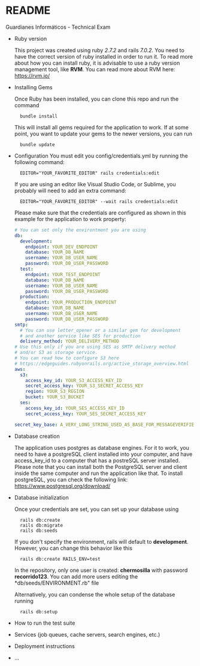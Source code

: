# README

Guardianes Informáticos - Technical Exam

* Ruby version

  This project was created using ruby *2.7.2* and rails *7.0.2*.
  You need to have the correct version of ruby installed in order to run it.
  To read more about how you can install ruby, it is advisable to use a ruby
  version management tool, like **RVM**. You can read more about RVM here:
  https://rvm.io/

* Installing Gems

  Once Ruby has been installed, you can clone this repo and run the command

  ```console
    bundle install
  ```

  This will install all gems required for the application to work. If at some
  point, you want to update your gems to the newer versions, you can run

  ```console
    bundle update
  ```

* Configuration
  You must edit you config/credentials.yml by running the following command:
  ```console
    EDITOR="YOUR_FAVORITE_EDITOR" rails credentials:edit 
  ```

  If you are using an editor like Visual Studio Code, or Sublime, you probably will need to add an extra command:
  ```console
    EDITOR="YOUR_FAVORITE_EDITOR" --wait rails credentials:edit
  ```

  Please make sure that the credentials are configured as shown in this example for the 
  application to work property:

  ```yml
  # You can set only the environtment you are using
  db:
    development:
      endpoint: YOUR_DEV_ENDPOINT
      database: YOUR_DB_NAME
      username: YOUR_DB_USER_NAME
      password: YOUR_DB_USER_PASSWORD
    test:
      endpoint: YOUR_TEST_ENDPOINT
      database: YOUR_DB_NAME
      username: YOUR_DB_USER_NAME
      password: YOUR_DB_USER_PASSWORD
    production:
      endpoint: YOUR_PRODUCTION_ENDPOINT
      database: YOUR_DB_NAME
      username: YOUR_DB_USER_NAME
      password: YOUR_DB_USER_PASSWORD
  smtp:
    # You can use letter_opener or a similar gem for development
    # and another service like SES for production
    delivery_method: YOUR_DELIVERY_METHOD
  # Use this only if you are using SES as SMTP delivery method 
  # and/or S3 as storage service.
  # You can read how to configure S3 here
  # https://edgeguides.rubyonrails.org/active_storage_overview.html
  aws:
    s3: 
      access_key_id: YOUR_S3_ACCESS_KEY_ID
      secret_access_key: YOUR_S3_SECRET_ACCESS_KEY
      region: YOUR_S3_REGION
      bucket: YOUR_S3_BUCKET
    ses:
      access_key_id: YOUR_SES_ACCESS_KEY_ID
      secret_access_key: YOUR_SES_SECRET_ACCESS_KEY

  secret_key_base: A_VERY_LONG_STRING_USED_AS_BASE_FOR_MESSAGEVERIFIERS_IN_RAILS
  ```

* Database creation

  The application uses postgres as database engines. For it to work, you need
  to have a postgreSQL client installed into your computer, and have access_key_id
  to a computer that has a postreSQL server installed. Please note that you can
  install both the PostgreSQL server and client inside the same computer and run
  the application like that. To install postgreSQL, you can check the following link:
  https://www.postgresql.org/download/

* Database initialization

  Once your credentials are set, you can set up your database using
  ```console
    rails db:create
    rails db:migrate
    rails db:seeds
  ```

  If you don't specify the environment, rails will default to **development**. However, 
  you can change this behavior like this
  ```console
    rails db:create RAILS_ENV=test
  ```

  In the repository, only one user is created: **chermosilla** with
  password **recorrido123**. You can add more users editing the *db/seeds/ENVIRONMENT.rb"
  file

  Alternatively, you can condense the whole setup of the database running
  ```console
    rails db:setup
  ```

* How to run the test suite

  

* Services (job queues, cache servers, search engines, etc.)

* Deployment instructions

* ...
